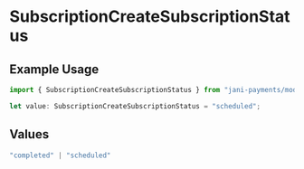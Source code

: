 # SubscriptionCreateSubscriptionStatus

## Example Usage

```typescript
import { SubscriptionCreateSubscriptionStatus } from "jani-payments/models/operations";

let value: SubscriptionCreateSubscriptionStatus = "scheduled";
```

## Values

```typescript
"completed" | "scheduled"
```